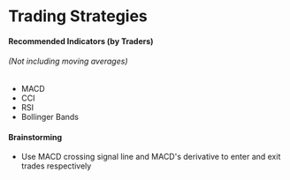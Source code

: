 # Trading Strategies
#### Recommended Indicators (by Traders)
###### (Not including moving averages)
- MACD
- CCI
- RSI
- Bollinger Bands
#### Brainstorming
- Use MACD crossing signal line and MACD's derivative to enter and exit trades respectively
